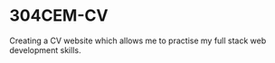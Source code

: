 # 304CEM-CV
Creating a CV website which allows me to practise my full stack web development skills.

